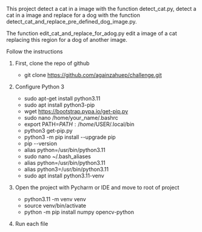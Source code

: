 
This project detect a cat in a image with the function detect_cat.py, detect a cat in a image and replace for a dog with the function detect_cat_and_replace_pre_defined_dog_image.py.

The function edit_cat_and_replace_for_adog.py edit a image of a cat replacing this region for a dog of another image.




Follow the instructions

1. First, clone the repo of github 
    - git clone https://github.com/againzahuep/challenge.git
   
2. Configure Python 3
    - sudo apt-get install python3.11
    - sudo apt install python3-pip
    - wget https://bootstrap.pypa.io/get-pip.py
    - sudo nano /home/your_name/.bashrc
    - export PATH=$PATH:/home/$USER/.local/bin
    - python3 get-pip.py
    - python3 -m pip install --upgrade pip
    - pip --version
    - alias python=/usr/bin/python3.11
    - sudo nano ~/.bash_aliases
    - alias python=/usr/bin/python3.11
    - alias python3=/usr/bin/python3.11
    - sudo apt install python3.11-venv
   
3. Open the project with Pycharm or IDE and move to root of project
    - python3.11 -m venv venv
    - source venv/bin/activate
    - python -m pip install numpy opencv-python

4. Run each file
   

